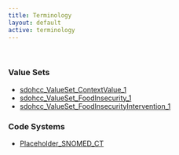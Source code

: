 ```yaml
---
title: Terminology
layout: default
active: terminology
---
```

<!-- { :.no_toc } -->
<!-- TOC  the css styling for this is \pages\assets\css\project.css under 'markdown-toc'-->
<!-- * Do not remove this line (it will not be displayed)
{:toc} -->
<!-- end TOC -->

<br/>

### Value Sets

- [sdohcc_ValueSet_ContextValue_1](ValueSet-sdohcc-sctt-vs-f82a9dd7-ba64-18d1-bc19-98ab4a9d02fa.html)
- [sdohcc_ValueSet_FoodInsecurity_1](ValueSet-sdohcc-sctt-vs-8e8bc50a-bb9d-1753-2461-2419df70cef8.html)
- [sdohcc_ValueSet_FoodInsecurityIntervention_1](ValueSet-sdohcc-sctt-vs-c9f6c30c-6b84-3b4f-42d0-3b59040d6964.html)


### Code Systems

- [Placeholder_SNOMED_CT](CodeSystem-sdohcc-sctt.html)


